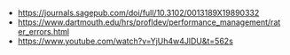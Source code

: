   - https://journals.sagepub.com/doi/full/10.3102/0013189X19890332
  - https://www.dartmouth.edu/hrs/profldev/performance_management/rater_errors.html
  - https://www.youtube.com/watch?v=YjUh4w4JlDU&t=562s